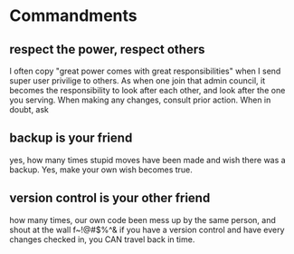 Commandments
======

## respect the power, respect others
I often copy "great power comes with great responsibilities" when I send super user privilige to others. As when one join that admin council, it becomes the responsibility to look after each other, and look after the one you serving.
When making any changes, consult prior action. 
When in doubt, ask

## backup is your friend
yes, how many times stupid moves have been made and wish there was a backup. Yes, make your own wish becomes true.

## version control is your other friend
how many times, our own code been mess up by the same person, and shout at the wall f~!@#$%^&
if you have a version control and have every changes checked in, you CAN travel back in time.



